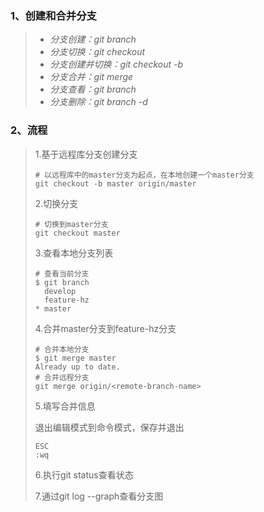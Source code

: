 ### 1、创建和合并分支

>- *分支创建：git branch*
>- *分支切换：git checkout*
>- *分支创建并切换：git checkout -b*
>- *分支合并：git merge*
>- *分支查看：git branch*
>- *分支删除：git branch -d*

### 2、流程

> 1.基于远程库分支创建分支
>
> ```shell
> # 以远程库中的master分支为起点，在本地创建一个master分支
> git checkout -b master origin/master
> ```
>
> 2.切换分支
>
> ```shell
> # 切换到master分支
> git checkout master
> ```
>
> 3.查看本地分支列表
>
> ```shell
> # 查看当前分支
> $ git branch
>   develop
>   feature-hz
> * master
> 
> ```
>
> 4.合并master分支到feature-hz分支
>
> ```shell
> # 合并本地分支
> $ git merge master
> Already up to date.
> # 合并远程分支
> git merge origin/<remote-branch-name>
> ```
>
> 5.填写合并信息
>
> 退出编辑模式到命令模式，保存并退出
>
> ```shell
> ESC
> :wq
> ```
>
> 6.执行git status查看状态
>
> 7.通过git log --graph查看分支图